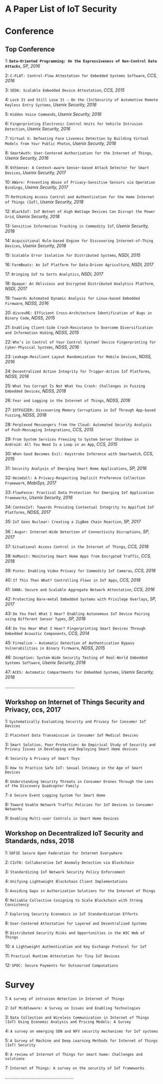  A Paper List of IoT Security 
====
 # Conference
 ## Top Conference
  1: **`Data-Oriented Programming: On the Expressiveness of Non-Control Data Attacks`**, *SP, 2016*
  
  2: `C-FLAT: Control-Flow Attestation for Embedded Systems Software`, *CCS, 2016*
  
  3: `SEDA: Scalable Embedded Device Attestation`, *CCS, 2015*
  
  4: `Lock It and Still Lose It – On the (In)Security of Automotive Remote Keyless Entry Systems`, *Usenix Security, 2016*
  
  5: `Hidden Voice Commands`, *Usenix Security, 2016*
  
  6: `Fingerprinting Electronic Control Units for Vehicle Intrusion Detection`, *Usenix Security, 2016*
  
  7: `Virtual U: Defeating Face Liveness Detection by Building Virtual Models from Your Public Photos`, *Usenix Security, 2016*
  
  8: `SmartAuth: User-Centered Authorization for the Internet of Things`, *Usenix Security, 2016*
  
  9: `6thSense: A Context-aware Sensor-based Attack Detector for Smart Devices`, *Usenix Security, 2017*
 
  10: `AWare: Preventing Abuse of Privacy-Sensitive Sensors via Operation Bindings`, *Usenix Security, 2017*
  
  11: `Rethinking Access Control and Authentication for the Home Internet of Things (IoT)`, *Usenix Security, 2018*
  
  12: `BlackIoT: IoT Botnet of High Wattage Devices Can Disrupt the Power Grid`, *Usenix Security, 2018*
  
  13: `Sensitive Information Tracking in Commodity IoT`, *Usenix Security, 2018*
  
  14: `Acquisitional Rule-based Engine for Discovering Internet-of-Thing Devices`, *Usenix Security, 2018*
  
  15: `Scalable Error Isolation for Distributed Systems`, *NSDI, 2015*
  
  16: `FarmBeats: An IoT Platform for Data-Driven Agriculture`, *NSDI, 2017*
  
  17: `Bringing IoT to Sorts Analytics`, *NSDI, 2017*
  
  18: `Opaque: An Oblivious and Encrypted Distributed Analytics Platform`, *NSDI, 2017*
  
  19: `Towards Automated Dynamic Analysis for Linux-based Embedded Firmware`, *NDSS, 2016*
  
  20: `discovRE: Efficient Cross-Architecture Identification of Bugs in Binary Code`, *NDSS, 2015*
  
  21: `Enabling Client-Side Crash-Resistance to Overcome Diversification and Information Hiding`, *NDSS, 2015*
  
  22: `Who’s in Control of Your Control System? Device Fingerprinting for Cyber-Physical Systems`, *NDSS, 2016*
  
  23: `Leakage-Resilient Layout Randomization for Mobile Devices`, *NDSS, 2016*
  
  24: `Decentralized Action Integrity for Trigger-Action IoT Platforms`, *NDSS, 2018*
  
  25: `What You Corrupt Is Not What You Crash: Challenges in Fuzzing Embedded Devices`, *NDSS, 2018*
  
  26: `Fear and Logging in the Internet of Things`, *NDSS, 2018*
  
  27: `IOTFUZZER: Discovering Memory Corruptions in IoT Through App-based Fuzzing`, *NDSS, 2018*
  
  28: `Perplexed Messengers from the Cloud: Automated Security Analysis of Push-Messaging Integrations`, *CCS, 2015*
  
  29: `From System Services Freezing to System Server Shutdown in Android: All You Need Is a Loop in an App`, *CCS, 2015*
  
  30: `When Good Becomes Evil: Keystroke Inference with Smartwatch`, *CCS, 2015*
  
  31: `Security Analysis of Emerging Smart Home Applications`, *SP, 2016*
  
  32: `Heimdall: A Privacy-Respecting Implicit Preference Collection Framework`, *MobiSys, 2017*
  
  33: `FlowFence: Practical Data Protection for Emerging IoT Application Frameworks`, *Usenix Security, 2016*
  
  34: `ContexIoT: Towards Providing Contextual Integrity to Appified IoT Platforms`, *NDSS, 2017*
  
  35: `IoT Goes Nuclear: Creating a ZigBee Chain Reaction`, *SP, 2017*
  
  36：`Augur: Internet-Wide Detection of Connectivity Disruptions`, *SP, 2017*
  
  37: `Situational Access Control in the Internet of Things`, *CCS, 2018*
  
  38: `HoMonit: Monitoring Smart Home Apps from Encrypted Traffic`, *CCS, 2018*
  
  39: `Pinto: Enabling Video Privacy for Commodity IoT Cameras`, *CCS, 2018*
  
  40: `If This Then What? Controlling Flows in IoT Apps`, *CCS, 2018*
  
  41: `SANA: Secure and Scalable Aggregate Network Attestation`, *CCS, 2016*
  
  42: `Protecting Bare-metal Embedded Systems with Privilege Overlays`, *SP, 2017*
  
  43: `Do You Feel What I Hear? Enabling Autonomous IoT Device Pairing using Different Sensor Types`, *SP, 2018*
  
  44: `Do You Hear What I Hear? Fingerprinting Smart Devices Through Embedded Acoustic Components`, *CCS, 2014*
  
  45: `Firmalice – Automatic Detection of Authentication Bypass Vulnerabilities in Binary Firmware`, *NDSS, 2015*
  
  46: `Inception: System-Wide Security Testing of Real-World Embedded Systems Software`, *Usenix Security, 2018*
  
  47: `ACES: Automatic Compartments for Embedded Systems`, *Usenix Security, 2018*
  
  .........................................................


  ## Workshop on Internet of Things Security and Privacy, ccs, 2017
   1: `Systematically Evaluating Security and Privacy for Consumer IoT Devices`
   
   2: `Plaintext Data Transmission in Consumer IoT Medical Devices`
   
   3: `Smart Solution, Poor Protection: An Empirical Study of Security and Privacy Issues in Developing and Deploying Smart Home devices`
   
   4: `Security & Privacy of Smart Toys`
   
   5: `How to Practice Safe IoT: Sexual Intimacy in the Age of Smart Devices`
   
   6: `Understanding Security Threats in Consumer Drones Through the Lens of the Discovery Quadcopter Family`
   
   7: `A Secure Event Logging System for Smart Home`
   
   8: `Toward Usable Network Traffic Policies for IoT Devices in Consumer Networks`
   
   9: `Enabling Multi-user Controls in Smart Home Devices`
   
  ## Workshop on Decentralized IoT Security and Standards, ndss, 2018
   1: `SOFIE Secure Open Federation for Internet Everywhere`
   
   2: `CIoTA: Collaborative IoT Anomaly Detection via Blockchain`
   
   3: `Standardizing IoT Network Security Policy Enforcement`
   
   4: `Unifying Lightweight Blockchain Client Implementations`
   
   5: `Avoiding Gaps in Authorization Solutions for the Internet of Things`
   
   6: `Reliable Collective Cosigning to Scale Blockchain with Strong Consistency`
   
   7: `Exploring Security Economics in IoT Standardization Efforts`
   
   8: `User-Centered Attestation for Layered and Decentralized Systems`
   
   9: `Distributed Security Risks and Opportunities in the W3C Web of Things`
   
   10: `A Lightweight Authentication and Key Exchange Protocol for IoT`
   
   11: `Practical Runtime Attestation for Tiny IoT Devices`
   
   12: `SPOC: Secure Payments for Outsourced Computations`


# Survey
  1: `A survey of intrusion detection in Internet of Things`
  
  2: `IoT Middleware: A Survey on Issues and Enabling Technologies`
  
  3: `Data Collection and Wireless Communication in Internet of Things (IoT) Using Economic Analysis and Pricing Models: A Survey`
  
  4: `A survey on emerging SDN and NFV security mechanisms for IoT systems`
  
  5: `A Survey of Machine and Deep Learning Methods for Internet of Things (IoT) Security`
  
  6: `A review of Internet of Things for smart home: Challenges and solutions`
  
  7: `Internet of Things: A survey on the security of IoT frameworks`
  
  ........................................................




